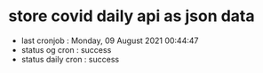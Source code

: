 # store covid daily api as json data

- last cronjob : Monday, 09 August 2021 00:44:47
- status og cron : success
- status daily cron : success
      
      